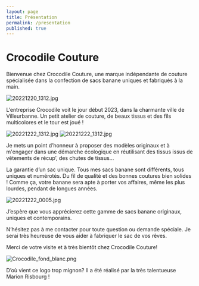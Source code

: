 ```yaml
---
layout: page
title: Présentation
permalink: /presentation
published: true
---
```


# Crocodile Couture

Bienvenue chez Crocodile Couture, une marque indépendante de couture spécialisée dans la confection de sacs banane uniques et fabriqués à la main.

![20221220_1312.jpg]({{site.baseurl}}/media/20221220_0784.jpg)

L’entreprise Crocodile voit le jour début 2023, dans la charmante ville de Villeurbanne. Un petit atelier de couture, de beaux tissus et des fils multicolores et le tour est joué !

![20221222_1312.jpg]({{site.baseurl}}/media/20221222_0003.jpg)
![20221222_1312.jpg]({{site.baseurl}}/media/20221222_0013.jpg)

Je mets un point d’honneur à proposer des modèles originaux et à m'engager dans une démarche écologique en réutilisant des tissus issus de vêtements de récup’, des chutes de tissus...

La garantie d’un sac unique.
Tous mes sacs banane sont différents, tous uniques et numérotés. 
Du fil de qualité et des bonnes coutures bien solides ! Comme ça, votre banane sera apte à  porter vos affaires, même les plus lourdes, pendant de longues années. 

![20221222_0005.jpg]({{site.baseurl}}/media/20221222_0005.jpg)

J’espère que vous apprécierez cette gamme de sacs banane originaux, uniques et contemporains.

N’hésitez pas à me contacter pour toute question ou demande spéciale. Je serai très heureuse de vous aider à fabriquer le sac de vos rêves. 

Merci de votre visite et à très bientôt chez Crocodile Couture!

![Crocodile_fond_blanc.png]({{site.baseurl}}/media/Crocodile_fond_blanc.png)

D’où vient ce logo trop mignon? 
Il a été réalisé par la très talentueuse Marion Risbourg !

